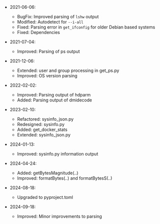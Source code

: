 * 2021-06-06:
	* BugFix: Improved parsing of `lshw` output
	* Modified: Autodetect for `--i-all`
	* Fixed: Parsing error in `get_ifconfig` for older Debian based systems
	* Fixed: Dependencies

* 2021-07-04:
	* Improved: Parsing of ps output

* 2021-12-06:
	* Extended: user and group processing in get_ps.py
	* Improved: OS version parsing

* 2022-02-02:
	* Improved: Parsing output of hdparm
	* Added: Parsing output of dmidecode

* 2023-02-10:
	* Refactored: sysinfo_json.py
	* Redesigned: sysinfo.py
	* Added: get_docker_stats
	* Extended: sysinfo_json.py

* 2024-01-13:
	* Improved: sysinfo.py information output

* 2024-04-24:
	* Added: getBytesMagnitude(..)
	* Improved: formatBytes(..) and formatBytesS(..)

* 2024-08-18:
	* Upgraded to pyproject.toml

* 2024-09-18:
	* Improved: Minor improvements to parsing

